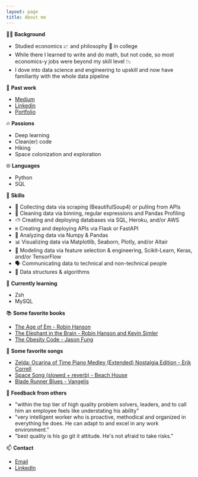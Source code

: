 ```yaml
---
layout: page
title: About me
---
```


👨‍💻 **Background**
- Studied economics 📈 and philosophy 📜 in college
- While there I learned to write and do math, but not code, so most economics-y jobs were beyond my skill level 📉
- I dove into data science and engineering to upskill and now have familiarity with the whole data pipeline

📝 **Past work**
- [Medium](https://ryan-koul.medium.com/)
- [Linkedin](https://www.linkedin.com/in/ryankoul/)
- [Portfolio](https://ryankoul.github.io/)

🔥 **Passions**
- Deep learning
- Clean(er) code
- Hiking
- Space colonization and exploration

🌐 **Languages**
- Python
- SQL

🤹 **Skills**
- 🥣 Collecting data via scraping (BeautifulSoup4) or pulling from APIs
- 🧽 Cleaning data via binning, regular expressions and Pandas Profiling
- ⛅ Creating and deploying databases via SQL, Heroku, and/or AWS
- 🔛 Creating and deploying APIs via Flask or FastAPI
- 🔢 Analyzing data via Numpy & Pandas
- 📊 Visualizing data via Matplotlib, Seaborn, Plotly, and/or Altair
- 🤖 Modeling data via feature selection & engineering, Scikit-Learn, Keras, and/or TensorFlow
- 🗣️ Communicating data to technical and non-technical people
- 🌲 Data structures & algorithms

🌱 **Currently learning**
- Zsh
- MySQL

📚 **Some favorite books**
- [The Age of Em - Robin Hanson](https://ageofem.com/)
- [The Elephant in the Brain - Robin Hanson and Kevin Simler](http://elephantinthebrain.com/)
- [The Obesity Code - Jason Fung](https://www.amazon.com/Obesity-Code-Unlocking-Secrets-Weight-ebook/dp/B01C6D0LCK)

🎵 **Some favorite songs**
- [Zelda: Ocarina of Time Piano Medley (Extended) Nostalgia Edition - Erik Correll](https://www.youtube.com/watch?v=bUMS8Ut9ybA)
- [Space Song (slowed + reverb) - Beach House](https://www.youtube.com/watch?v=QCIGciNcCbU)
- [Blade Runner Blues - Vangelis](https://www.youtube.com/watch?v=ECYLHiXvrBQ)

💬 **Feedback from others**
- "within the top tier of high quality problem solvers, leaders, and to call him an employee feels like understating his ability"
- "very intelligent worker who is proactive, methodical and organized in everything he does. He can adapt to and excel in any work environment."
- "best quality is his go git it attitude. He's not afraid to take risks."

📫 **Contact**
- [Email](mailto:ryan.koul@gmail.com)
- [LinkedIn](https://www.linkedin.com/in/ryankoul/)
